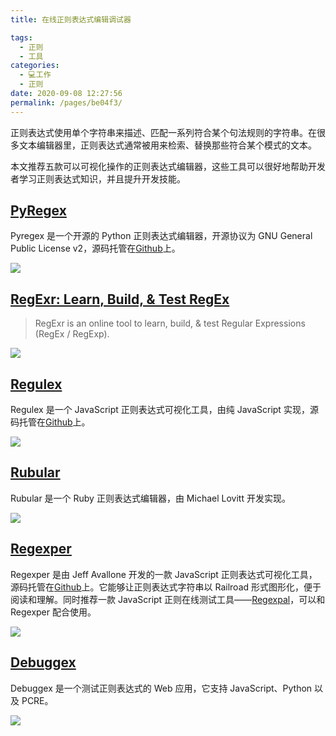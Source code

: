```yaml
---
title: 在线正则表达式编辑调试器

tags: 
  - 正则
  - 工具
categories: 
  - 💻工作
  - 正则
date: 2020-09-08 12:27:56
permalink: /pages/be04f3/
---
```


正则表达式使用单个字符串来描述、匹配一系列符合某个句法规则的字符串。在很多文本编辑器里，正则表达式通常被用来检索、替换那些符合某个模式的文本。

本文推荐五款可以可视化操作的正则表达式编辑器，这些工具可以很好地帮助开发者学习正则表达式知识，并且提升开发技能。

## [PyRegex](http://www.pyregex.com/)

Pyregex 是一个开源的 Python 正则表达式编辑器，开源协议为 GNU General Public License v2，源码托管在[Github](https://github.com/rscarvalho/pyregex)上。

![](https://cdn.jiler.cn/techug/uploads/2014/11/5476dabc494a3.jpg)


## [RegExr: Learn, Build, & Test RegEx](https://regexr.com/)

> RegExr is an online tool to learn, build, & test Regular Expressions (RegEx / RegExp).

![](https://cdn.jsdelivr.net/gh/masantu/statics/images/regexr.png)

## [Regulex](http://jex.im/regulex/)

Regulex 是一个 JavaScript 正则表达式可视化工具，由纯 JavaScript 实现，源码托管在[Github](https://github.com/JexCheng/regulex)上。

![](https://cdn.jiler.cn/techug/uploads/2014/11/5476d50b75c3a.jpg)


## [Rubular](http://rubular.com/r/xfQHocREGj)


Rubular 是一个 Ruby 正则表达式编辑器，由 Michael Lovitt 开发实现。

![](https://cdn.jiler.cn/techug/uploads/2014/11/5476d96a1da66.jpg)

## [Regexper](http://www.regexper.com/)

Regexper 是由 Jeff Avallone 开发的一款 JavaScript 正则表达式可视化工具，源码托管在[Github](https://github.com/javallone/regexper)上。它能够让正则表达式字符串以 Railroad 形式图形化，便于阅读和理解。同时推荐一款 JavaScript 正则在线测试工具——[Regexpal](http://regexpal.com/)，可以和 Regexper 配合使用。

![](https://cdn.jiler.cn/techug/uploads/2014/11/5476dc26aa277.jpg)

## [Debuggex](https://www.debuggex.com/)

Debuggex 是一个测试正则表达式的 Web 应用，它支持 JavaScript、Python 以及 PCRE。

![](https://cdn.jiler.cn/techug/uploads/2014/11/5476dd162cb98.jpg)
